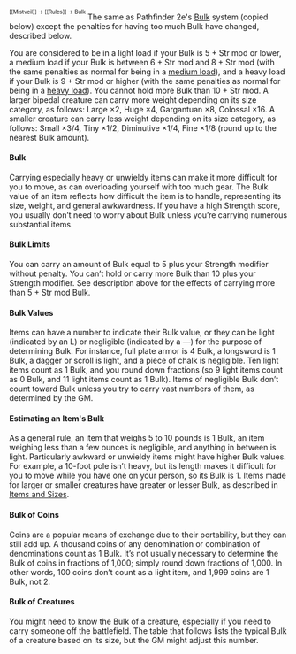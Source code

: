 <sup><sup>[[Mistveil]] → [[Rules]] → Bulk</sup></sup>
The same as Pathfinder 2e's [Bulk](https://2e.aonprd.com/Rules.aspx?ID=187) system (copied below) except the penalties for having too much Bulk have changed, described below.

You are considered to be in a light load if your Bulk is 5 + Str mod or lower, a medium load if your Bulk is between 6 + Str mod and 8 + Str mod (with the same penalties as normal for being in a [medium load](https://www.d20pfsrd.com/alignment-description/carrying-capacity/)), and a heavy load if your Bulk is 9 + Str mod or higher (with the same penalties as normal for being in a [heavy load](https://www.d20pfsrd.com/alignment-description/carrying-capacity/)). You cannot hold more Bulk than 10 + Str mod. A larger bipedal creature can carry more weight depending on its size category, as follows: Large ×2, Huge ×4, Gargantuan ×8, Colossal ×16. A smaller creature can carry less weight depending on its size category, as follows: Small ×3/4, Tiny ×1/2, Diminutive ×1/4, Fine ×1/8 (round up to the nearest Bulk amount).

#### Bulk
Carrying especially heavy or unwieldy items can make it more difficult for you to move, as can overloading yourself with too much gear. The Bulk value of an item reflects how difficult the item is to handle, representing its size, weight, and general awkwardness. If you have a high Strength score, you usually don’t need to worry about Bulk unless you’re carrying numerous substantial items.

#### Bulk Limits
You can carry an amount of Bulk equal to 5 plus your Strength modifier without penalty. You can’t hold or carry more Bulk than 10 plus your Strength modifier. See description above for the effects of carrying more than 5 + Str mod Bulk.

#### Bulk Values
Items can have a number to indicate their Bulk value, or they can be light (indicated by an L) or negligible (indicated by a —) for the purpose of determining Bulk. For instance, full plate armor is 4 Bulk, a longsword is 1 Bulk, a dagger or scroll is light, and a piece of chalk is negligible. Ten light items count as 1 Bulk, and you round down fractions (so 9 light items count as 0 Bulk, and 11 light items count as 1 Bulk). Items of negligible Bulk don’t count toward Bulk unless you try to carry vast numbers of them, as determined by the GM.

#### Estimating an Item's Bulk
As a general rule, an item that weighs 5 to 10 pounds is 1 Bulk, an item weighing less than a few ounces is negligible, and anything in between is light. Particularly awkward or unwieldy items might have higher Bulk values. For example, a 10-foot pole isn’t heavy, but its length makes it difficult for you to move while you have one on your person, so its Bulk is 1. Items made for larger or smaller creatures have greater or lesser Bulk, as described in [Items and Sizes](https://2e.aonprd.com/Rules.aspx?ID=256).

#### Bulk of Coins
Coins are a popular means of exchange due to their portability, but they can still add up. A thousand coins of any denomination or combination of denominations count as 1 Bulk. It’s not usually necessary to determine the Bulk of coins in fractions of 1,000; simply round down fractions of 1,000. In other words, 100 coins don’t count as a light item, and 1,999 coins are 1 Bulk, not 2.

#### Bulk of Creatures
You might need to know the Bulk of a creature, especially if you need to carry someone off the battlefield. The table that follows lists the typical Bulk of a creature based on its size, but the GM might adjust this number.